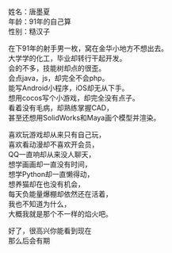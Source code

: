 姓名：唐墨夏<br/>
年龄：91年的自己算<br/>
性别：糙汉子<br/>

在下91年的射手男一枚，窝在金华小地方不想出去。<br/>
大学学的化工，毕业却转行干起开发。<br/>
会的不多，技能树却点的很歪。<br/>
会点java，js，却完全不会php。<br/>
能写Android小程序，iOS却无从下手。<br/>
想用cocos写个小游戏，却完全没有点子。<br/>
看着没有毛病，却熟练掌握CAD，<br/>
甚至还想用SolidWorks和Maya画个模型并渲染。<br/>

喜欢玩游戏却从来只有自己玩，<br/>
喜欢看动漫却不喜欢开会员，<br/>
QQ一直响却从来没人聊天，<br/>
想学画画却一直没有时间，<br/>
想学Python却一直懒得动，<br/>
想养猫却在也没有机会，<br/>
每天负能量爆棚却依然还在活着，<br/>
我也不知道为什么，<br/>
大概我就是那个不一样的焰火吧。<br/>

好了，很高兴你能看到现在<br/>
那么后会有期<br/>
